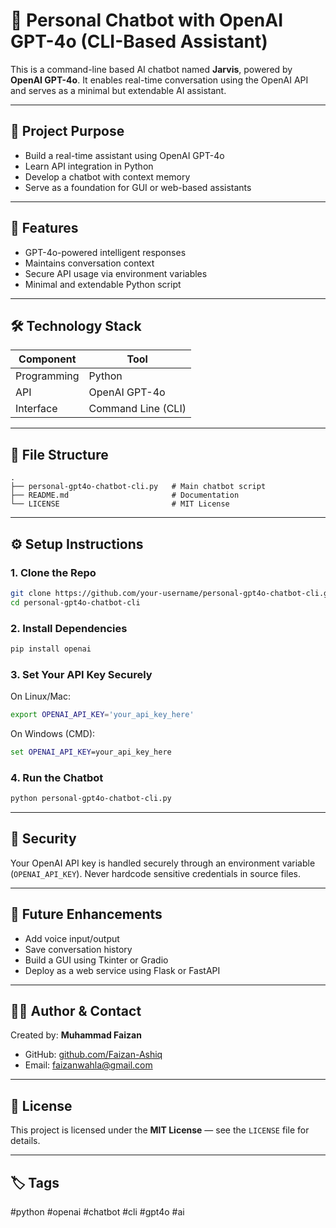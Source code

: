 
# 💬 Personal Chatbot with OpenAI GPT-4o (CLI-Based Assistant)

This is a command-line based AI chatbot named **Jarvis**, powered by **OpenAI GPT-4o**. It enables real-time conversation using the OpenAI API and serves as a minimal but extendable AI assistant.

---

## 🎯 Project Purpose

- Build a real-time assistant using OpenAI GPT-4o
- Learn API integration in Python
- Develop a chatbot with context memory
- Serve as a foundation for GUI or web-based assistants

---

## 🧠 Features

- GPT-4o-powered intelligent responses
- Maintains conversation context
- Secure API usage via environment variables
- Minimal and extendable Python script

---

## 🛠 Technology Stack

| Component | Tool |
|----------|------|
| Programming | Python |
| API | OpenAI GPT-4o |
| Interface | Command Line (CLI) |

---

## 🧾 File Structure

```
.
├── personal-gpt4o-chatbot-cli.py   # Main chatbot script
├── README.md                       # Documentation
└── LICENSE                         # MIT License
```

---

## ⚙️ Setup Instructions

### 1. Clone the Repo
```bash
git clone https://github.com/your-username/personal-gpt4o-chatbot-cli.git
cd personal-gpt4o-chatbot-cli
```

### 2. Install Dependencies
```bash
pip install openai
```

### 3. Set Your API Key Securely
On Linux/Mac:
```bash
export OPENAI_API_KEY='your_api_key_here'
```

On Windows (CMD):
```cmd
set OPENAI_API_KEY=your_api_key_here
```

### 4. Run the Chatbot
```bash
python personal-gpt4o-chatbot-cli.py
```

---

## 🔐 Security

Your OpenAI API key is handled securely through an environment variable (`OPENAI_API_KEY`). Never hardcode sensitive credentials in source files.

---

## 🚀 Future Enhancements

- Add voice input/output
- Save conversation history
- Build a GUI using Tkinter or Gradio
- Deploy as a web service using Flask or FastAPI

---

## 🧑‍💻 Author & Contact

Created by: **Muhammad Faizan**  
- GitHub: [github.com/Faizan-Ashiq](https://github.com/Faizan-Ashiq)
- Email: faizanwahla@gmail.com

---

## 🪪 License

This project is licensed under the **MIT License** — see the `LICENSE` file for details.

---

## 🏷️ Tags

#python #openai #chatbot #cli #gpt4o #ai
